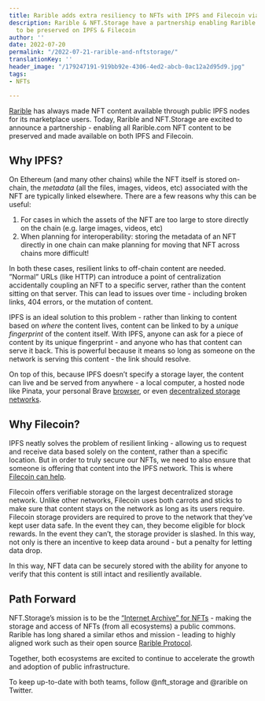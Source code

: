 ```yaml
---
title: Rarible adds extra resiliency to NFTs with IPFS and Filecoin via NFT.Storage
description: Rarible & NFT.Storage have a partnership enabling Rarible.com NFT content
  to be preserved on IPFS & Filecoin
author: ''
date: 2022-07-20
permalink: "/2022-07-21-rarible-and-nftstorage/"
translationKey: ''
header_image: "/179247191-919bb92e-4306-4ed2-abcb-0ac12a2d95d9.jpg"
tags:
- NFTs

---
```

[Rarible](https://rarible.com/) has always made NFT content available through public IPFS nodes for its marketplace users. Today, Rarible and NFT.Storage are excited to announce a partnership - enabling all Rarible.com NFT content to be preserved and made available on both IPFS and Filecoin.

## Why IPFS?

On Ethereum (and many other chains) while the NFT itself is stored on-chain, the _metadata_ (all the files, images, videos, etc) associated with the NFT are typically linked elsewhere. There are a few reasons why this can be useful:

1. For cases in which the assets of the NFT are too large to store directly on the chain (e.g. large images, videos, etc)
2. When planning for interoperability: storing the metadata of an NFT directly in one chain can make planning for moving that NFT across chains more difficult!

In both these cases, resilient links to off-chain content are needed. ”Normal” URLs (like HTTP) can introduce a point of centralization accidentally coupling an NFT to a specific server, rather than the content sitting on that server. This can lead to issues over time - including broken links, 404 errors, or the mutation of content.

IPFS is an ideal solution to this problem - rather than linking to content based on _where_ the content lives, content can be linked to by a _unique fingerprint_ of the content itself. With IPFS, anyone can ask for a piece of content by its unique fingerprint - and anyone who has that content can serve it back. This is powerful because it means so long as someone on the network is serving this content - the link should resolve.   
  
On top of this, because IPFS doesn’t specify a storage layer, the content can live and be served from anywhere - a local computer, a hosted node like Pinata, your personal Brave [browser](https://brave.com/ipfs-support/), or even [decentralized storage networks](https://nft.storage/blog/post/2021-12-14-storage-layer-maximalism/).

## Why Filecoin?

IPFS neatly solves the problem of resilient linking - allowing us to request and receive data based solely on the content, rather than a specific location. But in order to truly secure our NFTs, we need to also ensure that someone is offering that content into the IPFS network. This is where [Filecoin can help](https://blog.ipfs.tech/2021-06-03-ipfs-filecoin-content-persistence/).

Filecoin offers verifiable storage on the largest decentralized storage network. Unlike other networks, Filecoin uses both carrots and sticks to make sure that content stays on the network as long as its users require. Filecoin storage providers are required to prove to the network that they’ve kept user data safe. In the event they can, they become eligible for block rewards. In the event they can’t, the storage provider is slashed. In this way, not only is there an incentive to keep data around - but a penalty for letting data drop.

In this way, NFT data can be securely stored with the ability for anyone to verify that this content is still intact and resiliently available.

## Path Forward

NFT.Storage’s mission is to be the [“Internet Archive” for NFTs](https://nft.storage/blog/post/2022-01-20-decentralizing-nft-storage/) - making the storage and access of NFTs (from all ecosystems) a public commons. Rarible has long shared a similar ethos and mission - leading to highly aligned work such as their open source [Rarible Protocol](https://rarible.org/).

Together, both ecosystems are excited to continue to accelerate the growth and adoption of public infrastructure.

To keep up-to-date with both teams, follow @nft_storage and @rarible on Twitter.